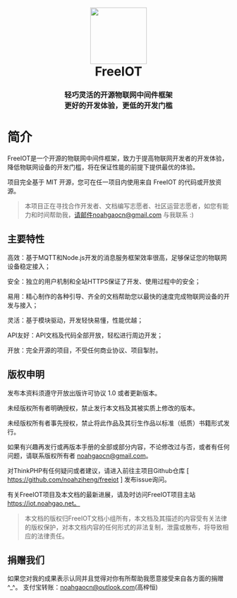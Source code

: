<h1 align="center">
  <img src="https://raw.githubusercontent.com/noahziheng/freeiot/master/icons/playstore/icon.png" width="128">
  <br/>
  FreeIOT
</h1>
<h3 align="center">
轻巧灵活的开源物联网中间件框架<br>
更好的开发体验，更低的开发门槛
</h3>

# 简介

FreeIOT是一个开源的物联网中间件框架，致力于提高物联网开发者的开发体验，降低物联网设备的开发门槛，将在保证性能的前提下提供最优的体验。

项目完全基于 MIT 开源，您可在任一项目内使用来自 FreeIOT 的代码或开放资源。

> 本项目正在寻找合作开发者、文档编写志愿者、社区运营志愿者，如您有能力和时间帮助我，请邮件noahgaocn@gmail.com 与我联系 :)

## 主要特性

高效：基于MQTT和Node.js开发的消息服务框架效率很高，足够保证您的物联网设备稳定接入；

安全：独立的用户机制和全站HTTPS保证了开发、使用过程中的安全；

易用：精心制作的各种引导、齐全的文档帮助您以最快的速度完成物联网设备的开发与接入；

灵活：基于模块驱动，开发轻快易懂，性能优越；

API友好：API文档及代码全部开放，轻松进行周边开发；

开放：完全开源的项目，不受任何商业协议、项目掣肘。


## 版权申明

发布本资料须遵守开放出版许可协议 1.0 或者更新版本。

未经版权所有者明确授权，禁止发行本文档及其被实质上修改的版本。

未经版权所有者事先授权，禁止将此作品及其衍生作品以标准（纸质）书籍形式发行。

如果有兴趣再发行或再版本手册的全部或部分内容，不论修改过与否，或者有任何问题，请联系版权所有者 noahgaocn@gmail.com。

对ThinkPHP有任何疑问或者建议，请进入前往主项目Github仓库 [ https://github.com/noahziheng/freeiot ] 发布issue询问。

有关FreeIOT项目及本文档的最新进展，请及时访问FreeIOT项目主站 https://iot.noahgao.net。

> 本文档的版权归FreeIOT文档小组所有，本文档及其描述的内容受有关法律的版权保护，对本文档内容的任何形式的非法复制，泄露或散布，将导致相应的法律责任。

## 捐赠我们

如果您对我的成果表示认同并且觉得对你有所帮助我愿意接受来自各方面的捐赠^\_^。
支付宝转账：noahgaocn@outlook.com(高梓恒)
